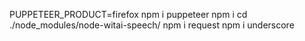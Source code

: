 PUPPETEER_PRODUCT=firefox npm i puppeteer
npm i
cd ./node_modules/node-witai-speech/
npm i request
npm i underscore
